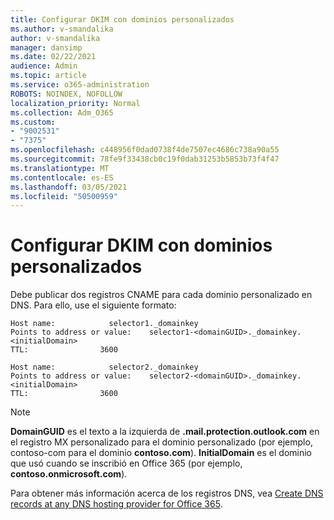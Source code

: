 ```yaml
---
title: Configurar DKIM con dominios personalizados
ms.author: v-smandalika
author: v-smandalika
manager: dansimp
ms.date: 02/22/2021
audience: Admin
ms.topic: article
ms.service: o365-administration
ROBOTS: NOINDEX, NOFOLLOW
localization_priority: Normal
ms.collection: Adm_O365
ms.custom:
- "9002531"
- "7375"
ms.openlocfilehash: c448956f0dad0738f4de7507ec4686c738a90a55
ms.sourcegitcommit: 78fe9f33438cb0c19f0dab31253b5853b73f4f47
ms.translationtype: MT
ms.contentlocale: es-ES
ms.lasthandoff: 03/05/2021
ms.locfileid: "50500959"
---
```

# <a name="set-up-dkim-with-custom-domains"></a>Configurar DKIM con dominios personalizados

Debe publicar dos registros CNAME para cada dominio personalizado en DNS. Para ello, use el siguiente formato:

```console
Host name:            selector1._domainkey
Points to address or value:    selector1-<domainGUID>._domainkey.<initialDomain>
TTL:                3600

Host name:            selector2._domainkey
Points to address or value:    selector2-<domainGUID>._domainkey.<initialDomain>
TTL:                3600
```
> [!NOTE]
> **DomainGUID** es el texto a la izquierda de **.mail.protection.outlook.com** en el registro MX personalizado para el dominio personalizado (por ejemplo, contoso-com para el dominio **contoso.com**). **InitialDomain** es el dominio que usó cuando se inscribió en Office 365 (por ejemplo, **contoso.onmicrosoft.com**).

Para obtener más información acerca de los registros DNS, vea [Create DNS records at any DNS hosting provider for Office 365](https://docs.microsoft.com/microsoft-365/admin/get-help-with-domains/create-dns-records-at-any-dns-hosting-provider).